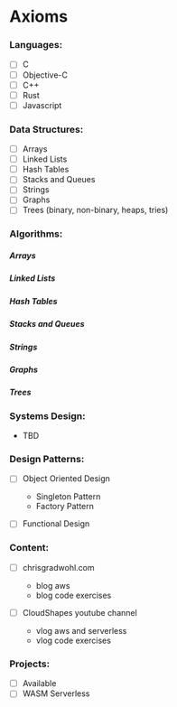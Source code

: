 # Axioms

### Languages:
- [ ] C
- [ ] Objective-C
- [ ] C++
- [ ] Rust
- [ ] Javascript

### Data Structures:
- [ ] Arrays
- [ ] Linked Lists
- [ ] Hash Tables
- [ ] Stacks and Queues
- [ ] Strings
- [ ] Graphs
- [ ] Trees (binary, non-binary, heaps, tries)

### Algorithms:
##### Arrays

##### Linked Lists

##### Hash Tables

##### Stacks and Queues

##### Strings

##### Graphs

##### Trees


### Systems Design:
- TBD

### Design Patterns:
- [ ] Object Oriented Design
  - Singleton Pattern
  - Factory Pattern
- [ ] Functional Design


### Content:
- [ ] chrisgradwohl.com
  - blog aws
  - blog code exercises

- [ ] CloudShapes youtube channel
  - vlog aws and serverless
  - vlog code exercises

### Projects:
- [ ] Available
- [ ] WASM Serverless